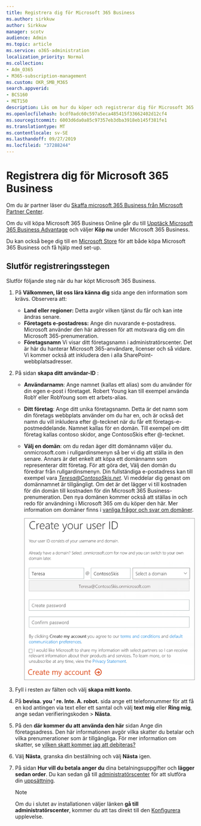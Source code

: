 ```yaml
---
title: Registrera dig för Microsoft 365 Business
ms.author: sirkkuw
author: Sirkkuw
manager: scotv
audience: Admin
ms.topic: article
ms.service: o365-administration
localization_priority: Normal
ms.collection:
- Adm_O365
- M365-subscription-management
ms.custom: OKR_SMB_M365
search.appverid:
- BCS160
- MET150
description: Läs om hur du köper och registrerar dig för Microsoft 365 Business.
ms.openlocfilehash: bcdf0adc60c597a5eca485415f33662402d12cf4
ms.sourcegitcommit: 6003d6da0a85c97357eb3dba3918eb145f381fe1
ms.translationtype: MT
ms.contentlocale: sv-SE
ms.lasthandoff: 09/27/2019
ms.locfileid: "37288244"
---
```

# <a name="sign-up-for-microsoft-365-business"></a>Registrera dig för Microsoft 365 Business

Om du är partner läser du [Skaffa microsoft 365 Business från Microsoft Partner Center](get-microsoft-365-business.md#get-microsoft-365-business-from-microsoft-partner-center).

Om du vill köpa Microsoft 365 Business Online går du till [Upptäck Microsoft 365 Business Advantage](https://www.microsoft.com/microsoft-365/business#pmg-cmp-desktop) och väljer **Köp nu** under Microsoft 365 Business.

Du kan också bege dig till en [Microsoft Store](https://www.microsoft.com/en-us/store/locations/find-a-store?icid=en-us_UF_FAS) för att både köpa Microsoft 365 Business och få hjälp med set-up.

## <a name="complete-the-sign-up-steps"></a>Slutför registreringsstegen

Slutför följande steg när du har köpt Microsoft 365 Business.

1. På **Välkommen, låt oss lära känna dig** sida ange den information som krävs. Observera att:
 
    -  **Land eller regioner:** Detta avgör vilken tjänst du får och kan inte ändras senare.
    - **Företagets e-postadress:** Ange din nuvarande e-postadress. Microsoft använder den här adressen för att motsvara dig om din Microsoft 365-prenumeration.
    - **Företagsnamn** Vi visar ditt företagsnamn i administratörscenter. Det är här du hanterar Microsoft 365-användare, licenser och så vidare. Vi kommer också att inkludera den i alla SharePoint-webbplatsadresser.

2. På sidan **skapa ditt användar-ID** :

    - **Användarnamn**: Ange namnet (kallas ett alias) som du använder för din egen e-post i företaget. Robert Young kan till exempel använda RobY eller RobYoung som ett arbets-alias.
    - **Ditt företag**: Ange ditt unika företagsnamn. Detta är det namn som din företags webbplats använder om du har en, och är också det namn du vill inkludera efter @-tecknet när du får ett företags-e-postmeddelande. Namnet kallas för en domän. Till exempel om ditt företag kallas contoso skidor, ange ContosoSkis efter @-tecknet.
    - **Välj en domän**: om du redan äger ditt domännamn väljer du. onmicrosoft.com i rullgardinsmenyn så ber vi dig att ställa in den senare. Annars är det enkelt att köpa ett domännamn som representerar ditt företag. För att göra det, Välj den domän du föredrar från rullgardinsmenyn. Din fullständiga e-postadress kan till exempel vara *Teresa@ContosoSkis.net*. Vi meddelar dig genast om domännamnet är tillgängligt. Om det är det lägger vi till kostnaden för din domän till kostnaden för din Microsoft 365 Business-prenumeration. Den nya domänen kommer också att ställas in och redo för användning i Microsoft 365 om du köper den här. Mer information om domäner finns i [vanliga frågor och svar om domäner](https://docs.microsoft.com/office365/admin/setup/domains-faq).
    
        ![Skärmbild av skapa ditt användar-ID sida.](media/signinuserid.png)

3. Fyll i resten av fälten och välj **skapa mitt konto**.
4. På **bevisa. you ' re. Inte. A. robot.** sida ange ett telefonnummer för att få en kod antingen via text eller ett samtal och välj **text mig** eller **Ring mig**, ange sedan verifieringskoden \> **Nästa**.
5. På den **där kommer du att använda den här** sidan Ange din företagsadress. Den här informationen avgör vilka skatter du betalar och vilka prenumerationer som är tillgängliga. För mer information om skatter, se [vilken skatt kommer jag att debiteras?](https://docs.microsoft.com/office365/admin/subscriptions-and-billing/what-tax-will-i-be-charged?view=o365-worldwide) 
1. Välj **Nästa**, granska din beställning och välj **Nästa** igen.
1. På sidan **Hur vill du betala anger du** dina betalningsuppgifter och **lägger sedan order**.
    Du kan sedan gå till [administratörscenter](https://docs.microsoft.com/en-us/office365/admin/subscriptions-and-billing/what-tax-will-i-be-charged?view=o365-worldwide) för att slutföra din [uppsättning](set-up.md).

    > [!NOTE]
    > Om du i slutet av installationen väljer länken **gå till administratörscenter**, kommer du att tas direkt till den [Konfigurera](set-up.md) upplevelse.